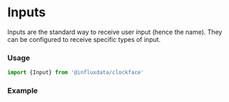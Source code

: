 # Inputs

Inputs are the standard way to receive user input (hence the name). They can be configured to receive specific types of input.

### Usage
```js
import {Input} from '@influxdata/clockface'
```

### Example
<!-- STORY -->


<!-- STORY HIDE START -->

<!-- STORY HIDE END -->

<!-- PROPS -->
